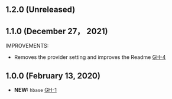 ## 1.2.0 (Unreleased)
## 1.1.0 (December 27， 2021)

IMPROVEMENTS:

- Removes the provider setting and improves the Readme [GH-4](https://github.com/terraform-alicloud-modules/terraform-alicloud-hbase-cluster/pull/4)

## 1.0.0 (February 13, 2020)

- **NEW:** `hbase` [GH-1](https://github.com/terraform-alicloud-modules/terraform-alicloud-hbase-cluster/pull/1)

